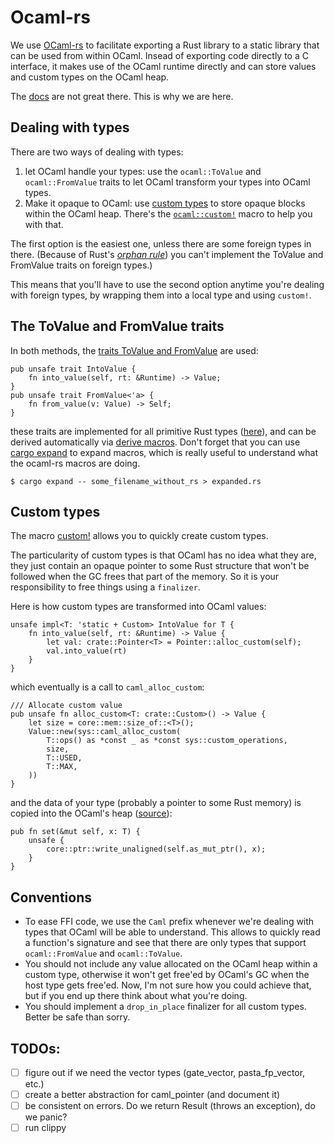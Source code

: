 # Ocaml-rs

We use [OCaml-rs](https://github.com/zshipko/ocaml-rs) to facilitate exporting a Rust library to a static library that can be used from within OCaml. Insead of exporting code directly to a C interface, it makes use of the OCaml runtime directly and can store values and custom types on the OCaml heap.

The [docs](https://docs.rs/ocaml/0.22.0/ocaml/) are not great there. This is why we are here.

## Dealing with types

There are two ways of dealing with types:

1. let OCaml handle your types: use the `ocaml::ToValue` and `ocaml::FromValue` traits to let OCaml transform your types into OCaml types.
2. Make it opaque to OCaml: use [custom types](https://ocaml.org/manual/intfc.html#s:c-custom) to store opaque blocks within the OCaml heap. There's the [`ocaml::custom!`](https://docs.rs/ocaml/0.22.0/ocaml/macro.custom.html) macro to help you with that.

The first option is the easiest one, unless there are some foreign types in there. (Because of Rust's [*orphan rule*](https://github.com/Ixrec/rust-orphan-rules)) you can't implement the ToValue and FromValue traits on foreign types.)

This means that you'll have to use the second option anytime you're dealing with foreign types, by wrapping them into a local type and using `custom!`. 

## The ToValue and FromValue traits

In both methods, the [traits ToValue and FromValue](https://github.com/zshipko/ocaml-rs/blob/master/src/value.rs#L55:L73) are used:

```rust=
pub unsafe trait IntoValue {
    fn into_value(self, rt: &Runtime) -> Value;
}
pub unsafe trait FromValue<'a> {
    fn from_value(v: Value) -> Self;
}
```

these traits are implemented for all primitive Rust types ([here](https://github.com/zshipko/ocaml-rs/blob/master/src/conv.rs)), and can be derived automatically via [derive macros](https://docs.rs/ocaml/0.22.0/ocaml/#derives). Don't forget that you can use [cargo expand](https://github.com/dtolnay/cargo-expand) to expand macros, which is really useful to understand what the ocaml-rs macros are doing.

```
$ cargo expand -- some_filename_without_rs > expanded.rs
```

## Custom types

The macro [custom!](https://github.com/zshipko/ocaml-rs/blob/master/src/custom.rs) allows you to quickly create custom types.

The particularity of custom types is that OCaml has no idea what they are, they just contain an opaque pointer to some Rust structure that won't be followed when the GC frees that part of the memory. So it is your responsibility to free things using a `finalizer`.

Here is how custom types are transformed into OCaml values:

```rust=
unsafe impl<T: 'static + Custom> IntoValue for T {
    fn into_value(self, rt: &Runtime) -> Value {
        let val: crate::Pointer<T> = Pointer::alloc_custom(self);
        val.into_value(rt)
    }
}
```

which eventually is a call to `caml_alloc_custom`:

```rust=
/// Allocate custom value
pub unsafe fn alloc_custom<T: crate::Custom>() -> Value {
    let size = core::mem::size_of::<T>();
    Value::new(sys::caml_alloc_custom(
        T::ops() as *const _ as *const sys::custom_operations,
        size,
        T::USED,
        T::MAX,
    ))
}
```

and the data of your type (probably a pointer to some Rust memory) is copied into the OCaml's heap ([source](https://github.com/zshipko/ocaml-rs/blob/master/src/types.rs#L80)):

```rust=
pub fn set(&mut self, x: T) {
    unsafe {
        core::ptr::write_unaligned(self.as_mut_ptr(), x);
    }
}
```

## Conventions

* To ease FFI code, we use the `Caml` prefix whenever we're dealing with types that OCaml will be able to understand. This allows to quickly read a function's signature and see that there are only types that support `ocaml::FromValue` and `ocaml::ToValue`.
* You should not include any value allocated on the OCaml heap within a custom type, otherwise it won't get free'ed by OCaml's GC when the host type gets free'ed. Now, I'm not sure how you could achieve that, but if you end up there think about what you're doing.
* You should implement a `drop_in_place` finalizer for all custom types. Better be safe than sorry.

## TODOs:

- [ ] figure out if we need the vector types (gate_vector, pasta_fp_vector, etc.)
- [ ] create a better abstraction for caml_pointer (and document it)
- [ ] be consistent on errors. Do we return Result (throws an exception), do we panic?
- [ ] run clippy
